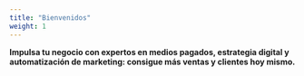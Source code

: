 ```yaml
---
title: "Bienvenidos"
weight: 1
---
```


**Impulsa tu negocio con expertos en medios pagados, estrategia digital y automatización de marketing: consigue más ventas y clientes hoy mismo.**